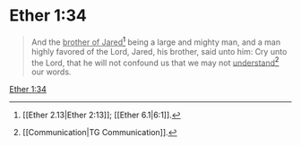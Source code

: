 # Ether 1:34

> And the <u>brother of Jared</u>[^a] being a large and mighty man, and a man highly favored of the Lord, Jared, his brother, said unto him: Cry unto the Lord, that he will not confound us that we may not <u>understand</u>[^b] our words.

[Ether 1:34](https://www.churchofjesuschrist.org/study/scriptures/bofm/ether/1?lang=eng&id=p34#p34)


[^a]: [[Ether 2.13|Ether 2:13]]; [[Ether 6.1|6:1]].  
[^b]: [[Communication|TG Communication]].  
